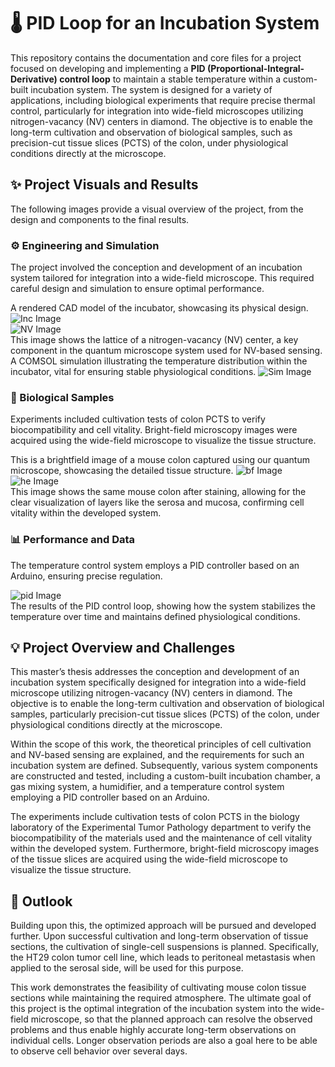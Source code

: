 # 🌡️ PID Loop for an Incubation System

This repository contains the documentation and core files for a project focused on developing and implementing a **PID (Proportional-Integral-Derivative) control loop** to maintain a stable temperature within a custom-built incubation system. The system is designed for a variety of applications, including biological experiments that require precise thermal control, particularly for integration into wide-field microscopes utilizing nitrogen-vacancy (NV) centers in diamond. The objective is to enable the long-term cultivation and observation of biological samples, such as precision-cut tissue slices (PCTS) of the colon, under physiological conditions directly at the microscope.

## ✨ Project Visuals and Results

The following images provide a visual overview of the project, from the design and components to the final results.

### ⚙️ Engineering and Simulation

The project involved the conception and development of an incubation system tailored for integration into a wide-field microscope. This required careful design and simulation to ensure optimal performance.

A rendered CAD model of the incubator, showcasing its physical design.
![Inc Image](https://github.com/Pyrius2k/PID-loop-for-an-incubation-system/blob/main/incubator.png)
<br>
![NV Image](https://github.com/Pyrius2k/PID-loop-for-an-incubation-system/blob/main/nv.png)
<br>
This image shows the lattice of a nitrogen-vacancy (NV) center, a key component in the quantum microscope system used for NV-based sensing.
<br>
A COMSOL simulation illustrating the temperature distribution within the incubator, vital for ensuring stable physiological conditions.
![Sim Image](https://github.com/Pyrius2k/PID-loop-for-an-incubation-system/blob/main/tdistribution.png)
<br>

### 🔬 Biological Samples

Experiments included cultivation tests of colon PCTS to verify biocompatibility and cell vitality. Bright-field microscopy images were acquired using the wide-field microscope to visualize the tissue structure.

This is a brightfield image of a mouse colon captured using our quantum microscope, showcasing the detailed tissue structure.
![bf Image](https://github.com/Pyrius2k/PID-loop-for-an-incubation-system/blob/main/brightfield.png)
<br>
![he Image](https://github.com/Pyrius2k/PID-loop-for-an-incubation-system/blob/main/colon_he.png)
<br>
This image shows the same mouse colon after staining, allowing for the clear visualization of layers like the serosa and mucosa, confirming cell vitality within the developed system.
<br>

### 📊 Performance and Data

The temperature control system employs a PID controller based on an Arduino, ensuring precise regulation.

![pid Image](https://github.com/Pyrius2k/PID-loop-for-an-incubation-system/blob/main/pidgraph.png)
<br>
The results of the PID control loop, showing how the system stabilizes the temperature over time and maintains defined physiological conditions.
<br>

## 💡 Project Overview and Challenges

This master’s thesis addresses the conception and development of an incubation system specifically designed for integration into a wide-field microscope utilizing nitrogen-vacancy (NV) centers in diamond. The objective is to enable the long-term cultivation and observation of biological samples, particularly precision-cut tissue slices (PCTS) of the colon, under physiological conditions directly at the microscope.

Within the scope of this work, the theoretical principles of cell cultivation and NV-based sensing are explained, and the requirements for such an incubation system are defined. Subsequently, various system components are constructed and tested, including a custom-built incubation chamber, a gas mixing system, a humidifier, and a temperature control system employing a PID controller based on an Arduino.

The experiments include cultivation tests of colon PCTS in the biology laboratory of the Experimental Tumor Pathology department to verify the biocompatibility of the materials used and the maintenance of cell vitality within the developed system. Furthermore, bright-field microscopy images of the tissue slices are acquired using the wide-field microscope to visualize the tissue structure.

## 🔬 Outlook

Building upon this, the optimized approach will be pursued and developed further. Upon successful cultivation and long-term observation of tissue sections, the cultivation of single-cell suspensions is planned. Specifically, the HT29 colon tumor cell line, which leads to peritoneal metastasis when applied to the serosal side, will be used for this purpose.

This work demonstrates the feasibility of cultivating mouse colon tissue sections while maintaining the required atmosphere. The ultimate goal of this project is the optimal integration of the incubation system into the wide-field microscope, so that the planned approach can resolve the observed problems and thus enable highly accurate long-term observations on individual cells. Longer observation periods are also a goal here to be able to observe cell behavior over several days.
